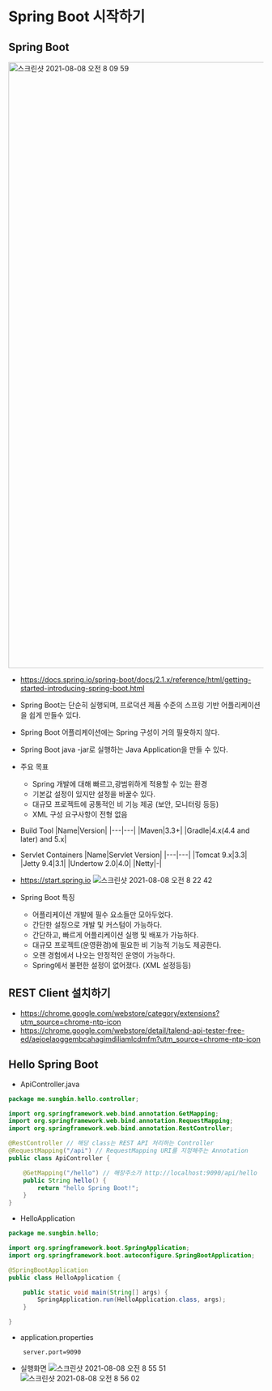 # Spring Boot 시작하기

## Spring Boot

  <img width="1197" alt="스크린샷 2021-08-08 오전 8 09 59" src="https://user-images.githubusercontent.com/18282470/128615992-602985ae-bdc1-4b68-9f43-fc35b52c7657.png">
  
  - https://docs.spring.io/spring-boot/docs/2.1.x/reference/html/getting-started-introducing-spring-boot.html
  - Spring Boot는 단순히 실행되며, 프로덕션 제품 수준의 스프링 기반 어플리케이션을 쉽게 만들수 있다.
  - Spring Boot 어플리케이션에는 Spring 구성이 거의 필욧하지 않다.
  - Spring Boot java -jar로 실행하는 Java Application을 만들 수 있다.
  
  - 주요 목표
    * Spring 개발에 대해 빠르고,광범위하게 적용할 수 있는 환경
    * 기본값 설정이 있지만 설정을 바꿀수 있다.
    * 대규모 프로젝트에 공통적인 비 기능 제공 (보안, 모니터링 등등)
    * XML 구성 요구사항이 전형 없음
  - Build Tool
     |Name|Version|
     |---|---|
     |Maven|3.3+|
     |Gradle|4.x(4.4 and later) and 5.x|
  - Servlet Containers
     |Name|Servlet Version|
     |---|---|
     |Tomcat 9.x|3.3|
     |Jetty 9.4|3.1|
     |Undertow 2.0|4.0|
     |Netty|-|
  - https://start.spring.io
    ![스크린샷 2021-08-08 오전 8 22 42](https://user-images.githubusercontent.com/18282470/128616157-7c24d523-9d76-4c9f-8892-4ebc76cb75d7.png)
  - Spring Boot 특징
    * 어플리케이션 개발에 필수 요소들만 모아두었다.
    * 간단한 설정으로 개발 및 커스텀이 가능하다.
    * 간단하고, 빠르게 어플리케이션 실행 및 배포가 가능하다.
    * 대규모 프로젝트(운영환경)에 필요한 비 기능적 기능도 제공한다.
    * 오랜 경험에서 나오는 안정적인 운영이 가능하다.
    * Spring에서 불편한 설정이 없어졌다. (XML 설정등등)

## REST Client 설치하기

- https://chrome.google.com/webstore/category/extensions?utm_source=chrome-ntp-icon
- https://chrome.google.com/webstore/detail/talend-api-tester-free-ed/aejoelaoggembcahagimdiliamlcdmfm?utm_source=chrome-ntp-icon

## Hello Spring Boot

* ApiController.java
```java
package me.sungbin.hello.controller;

import org.springframework.web.bind.annotation.GetMapping;
import org.springframework.web.bind.annotation.RequestMapping;
import org.springframework.web.bind.annotation.RestController;

@RestController // 해당 class는 REST API 처리하는 Controller
@RequestMapping("/api") // RequestMapping URI를 지정해주는 Annotation
public class ApiController {

    @GetMapping("/hello") // 해장주소가 http://localhost:9090/api/hello
    public String hello() {
        return "hello Spring Boot!";
    }
}

```

* HelloApplication
```java
package me.sungbin.hello;

import org.springframework.boot.SpringApplication;
import org.springframework.boot.autoconfigure.SpringBootApplication;

@SpringBootApplication
public class HelloApplication {

    public static void main(String[] args) {
        SpringApplication.run(HelloApplication.class, args);
    }

}

```

* application.properties
```properties
    server.port=9090
```

* 실행화면
  ![스크린샷 2021-08-08 오전 8 55 51](https://user-images.githubusercontent.com/18282470/128616539-96d2d368-09a8-49f3-80ea-491139b63bf1.png)
  ![스크린샷 2021-08-08 오전 8 56 02](https://user-images.githubusercontent.com/18282470/128616545-44b4a756-091c-4f8c-83dc-f9362693cd05.png)

